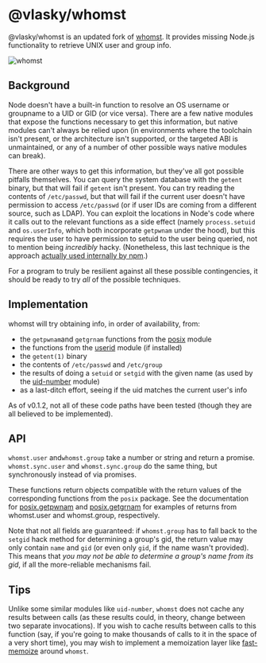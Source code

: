 # @vlasky/whomst

@vlasky/whomst is an updated fork of [whomst](https://github.com/stuartpb/whomst). It provides missing Node.js functionality to retrieve UNIX user and group info.

![whomst](https://user-images.githubusercontent.com/572196/42921299-331bb322-8ad0-11e8-8cc2-b0713b1871fe.jpg)

## Background

Node doesn't have a built-in function to resolve an OS username or groupname to a UID or GID (or vice versa). There are a few native modules that expose the functions necessary to get this information, but native modules can't always be relied upon (in environments where the toolchain isn't present, or the architecture isn't supported, or the targeted ABI is unmaintained, or any of a number of other possible ways native modules can break).

There are other ways to get this information, but they've all got possible pitfalls themselves. You can query the system database with the `getent` binary, but that will fail if `getent` isn't present. You can try reading the contents of `/etc/passwd`, but that will fail if the current user doesn't have permission to access `/etc/passwd` (or if user IDs are coming from a different source, such as LDAP). You can exploit the locations in Node's code where it calls out to the relevant functions as a side effect (namely `process.setuid` and `os.userInfo`, which both incorporate `getpwnam` under the hood), but this requires the user to have permission to setuid to the user being queried, not to mention being *incredibly* hacky. (Nonetheless, this last technique is the approach [actually used internally by npm][uid-number].)

[uid-number]: https://github.com/npm/uid-number

For a program to truly be resilient against all these possible contingencies, it should be ready to try *all* of the possible techniques.

## Implementation

whomst will try obtaining info, in order of availability, from:

- the `getpwnam`and `getgrnam` functions from the [posix][] module
- the functions from the [userid][] module (if installed)
- the `getent(1)` binary
- the contents of `/etc/passwd` and `/etc/group`
- the results of doing a `setuid` or `setgid` with the given name (as used by   the [uid-number][] module)
- as a last-ditch effort, seeing if the uid matches the current user's info

[posix]: https://github.com/ohmu/node-posix
[userid]: https://github.com/jandre/node-userid

As of v0.1.2, not all of these code paths have been tested (though they are all believed to be implemented).

## API

`whomst.user` and`whomst.group` take a number or string and return a promise. `whomst.sync.user` and `whomst.sync.group` do the same thing, but synchronously instead of via promises.

These functions return objects compatible with the return values of the corresponding functions from the `posix` package. See the documentation for [posix.getpwnam][] and [posix.getgrnam][] for examples of returns from whomst.user and whomst.group, respectively.

[posix.getpwnam]: https://github.com/ohmu/node-posix#posixgetpwnamuser
[posix.getgrnam]: https://github.com/ohmu/node-posix#posixgetgrnamgroup

Note that not all fields are guaranteed: if `whomst.group` has to fall back to the `setgid` hack method for determining a group's gid, the return value may only contain `name` and `gid` (or even only `gid`, if the name wasn't provided). This means that *you may not be able to determine a group's name from its gid*, if all the more-reliable mechanisms fail.

## Tips

Unlike some similar modules like `uid-number`, `whomst` does not cache any results between calls (as these results could, in theory, change between two separate invocations). If you wish to cache results between calls to this function (say, if you're going to make thousands of calls to it in the space of a very short time), you may wish to implement a memoization layer like [fast-memoize][] around `whomst`.

[fast-memoize]: https://www.npmjs.com/package/fast-memoize
